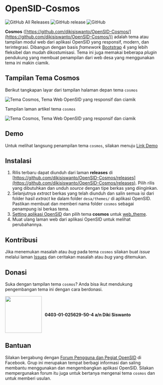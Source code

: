# OpenSID-Cosmos
![GitHub All Releases](https://img.shields.io/github/downloads/dikisiswanto/OpenSID-Cosmos/total.svg)
![GitHub release](https://img.shields.io/github/release/dikisiswanto/OpenSID-Cosmos.svg)
![GitHub](https://img.shields.io/github/license/dikisiswanto/OpenSID-Cosmos.svg)

**Cosmos** ([https://github.com/dikisiswanto/OpenSID-Cosmos/](https://github.com/dikisiswanto/OpenSID-Cosmos/)) adalah tema atau tampilan modul web dari aplikasi OpenSID yang responsif, modern, dan terintegrasi. Dibangun dengan basis *framework* [Bootstrap](https://getbootstrap.com) 4 yang lebih fleksibel dan mudah dikostumisasi. Tema ini juga memakai beberapa *plugin* pendukung yang membuat penampilan dari web desa yang menggunakan tema ini makin ciamik.

## Tampilan Tema Cosmos

Berikut tangkapan layar dari tampilan halaman depan tema `cosmos`

![Tema Cosmos, Tema Web OpenSID yang responsif dan ciamik](https://i.postimg.cc/zXHwxDSk/laman-beranda2.png)

Tampilan laman artikel tema `cosmos`

![Tema Cosmos, Tema Web OpenSID yang responsif dan ciamik](https://i.postimg.cc/nzTn6QB9/laman-artikel.png)

## Demo

Untuk melihat langsung penampilan tema `cosmos`, silakan menuju [Link Demo](https://cosmos.celebiz.net)

## Instalasi

1. Rilis terbaru dapat diunduh dari laman **releases** di [https://github.com/dikisiswanto/OpenSID-Cosmos/releases](https://github.com/dikisiswanto/OpenSID-Cosmos/releases). Pilih rilis yang dibutuhkan dan unduh *source* dengan tipe berkas yang diinginkan.
2. Selanjutnya *extract* berkas yang telah diunduh dan salin semua isi dari folder hasil *extract* ke dalam folder `desa/themes/` di aplikasi OpenSID. Pastikan membuat dan memberi nama folder `cosmos` sebagai penampung isi berkas tema.
3. [Setting aplikasi OpenSID](https://github.com/OpenSID/OpenSID/wiki/Panduan-Konfigurasi-Aplikasi#setting-aplikasi) dan pilih tema **cosmos** untuk [web_theme](https://github.com/OpenSID/OpenSID/wiki/Panduan-Konfigurasi-Aplikasi#setting-web_theme).
4. Muat ulang laman web dari aplikasi OpenSID untuk melihat perubahannya.

## Kontribusi

Jika menemukan masalah atau *bug* pada tema `cosmos` silakan buat *issue* melalui laman [Issues](https://github.com/dikisiswanto/OpenSID-Cosmos/issues) dan ceritakan masalah atau *bug* yang ditemukan.

## Donasi

Suka dengan tampilan tema `cosmos`? Anda bisa ikut mendukung pengembangan tema ini dengan cara berdonasi.

<div style="display:flex; align-items:center !important; justify-content: flex-start">
<img src="https://upload.wikimedia.org/wikipedia/commons/9/97/Logo_BRI.png" width="120px" style="padding-right: 10px">
<div><b>0403-01-025629-50-4 a/n Diki Siswanto</b></div>
</div>	

## Bantuan

Silakan bergabung dengan [Forum Pengguna dan Pegiat OpenSID](https://www.facebook.com/groups/opensid) di Facebook. Grup ini merupakan tempat berbagi informasi dan saling membantu menggunakan dan mengembangkan aplikasi OpenSID. Silakan mempergunakan forum itu juga untuk bertanya mengenai tema `cosmos` dan untuk memberi usulan.